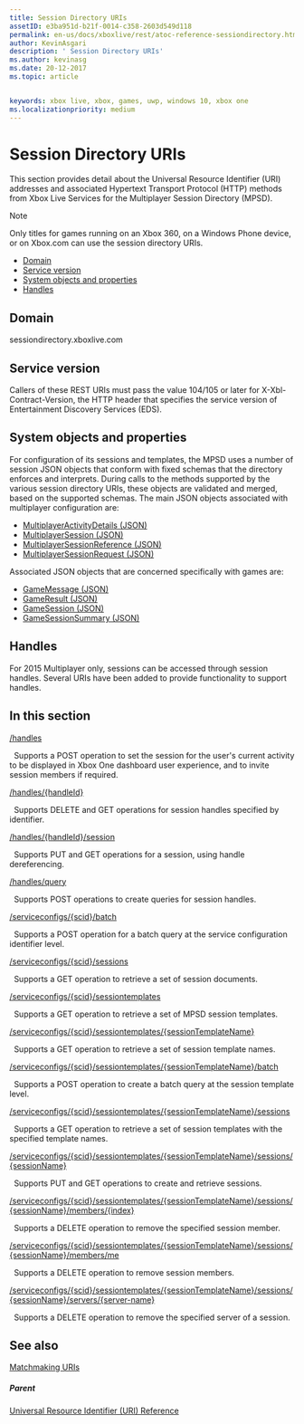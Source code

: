 ```yaml
---
title: Session Directory URIs
assetID: e3ba951d-b21f-0014-c358-2603d549d118
permalink: en-us/docs/xboxlive/rest/atoc-reference-sessiondirectory.html
author: KevinAsgari
description: ' Session Directory URIs'
ms.author: kevinasg
ms.date: 20-12-2017
ms.topic: article


keywords: xbox live, xbox, games, uwp, windows 10, xbox one
ms.localizationpriority: medium
---
```



# Session Directory URIs

This section provides detail about the Universal Resource Identifier (URI) addresses and associated Hypertext Transport Protocol (HTTP) methods from Xbox Live Services for the Multiplayer Session Directory (MPSD).


> [!NOTE] 
> Only titles for games running on an Xbox 360, on a Windows Phone device, or on Xbox.com can use the session directory URIs.  


  * [Domain](#ID4EUB)
  * [Service version](#ID4EZB)
  * [System objects and properties](#ID4EAC)
  * [Handles](#ID4EBE)

<a id="ID4EUB"></a>


## Domain
sessiondirectory.xboxlive.com  
<a id="ID4EZB"></a>


## Service version

Callers of these REST URIs must pass the value 104/105 or later for X-Xbl-Contract-Version, the HTTP header that specifies the service version of Entertainment Discovery Services (EDS).

<a id="ID4EAC"></a>


## System objects and properties

For configuration of its sessions and templates, the MPSD uses a number of session JSON objects that conform with fixed schemas that the directory enforces and interprets. During calls to the methods supported by the various session directory URIs, these objects are validated and merged, based on the supported schemas. The main JSON objects associated with multiplayer configuration are:

   *  [MultiplayerActivityDetails (JSON)](../../json/json-multiplayeractivitydetails.md)
   *  [MultiplayerSession (JSON)](../../json/json-multiplayersession.md)
   *  [MultiplayerSessionReference (JSON)](../../json/json-multiplayersessionreference.md)
   *  [MultiplayerSessionRequest (JSON)](../../json/json-multiplayersessionrequest.md)


Associated JSON objects that are concerned specifically with games are:

   *  [GameMessage (JSON)](../../json/json-gamemessage.md)
   *  [GameResult (JSON)](../../json/json-gameresult.md)
   *  [GameSession (JSON)](../../json/json-gamesession.md)
   *  [GameSessionSummary (JSON)](../../json/json-gamesessionsummary.md)


<a id="ID4EBE"></a>


## Handles

For 2015 Multiplayer only, sessions can be accessed through session handles. Several URIs have been added to provide functionality to support handles.  
<a id="ID4EFE"></a>


## In this section

[/handles](uri-handles.md)

&nbsp;&nbsp;Supports a POST operation to set the session for the user's current activity to be displayed in Xbox One dashboard user experience, and to invite session members if required.

[/handles/{handleId}](uri-handleshandleid.md)

&nbsp;&nbsp;Supports DELETE and GET operations for session handles specified by identifier.

[/handles/{handleId}/session](uri-handleshandleidsession.md)

&nbsp;&nbsp;Supports PUT and GET operations for a session, using handle dereferencing.

[/handles/query](uri-handlesquery.md)

&nbsp;&nbsp;Supports POST operations to create queries for session handles.

[/serviceconfigs/{scid}/batch](uri-serviceconfigsscidbatch.md)

&nbsp;&nbsp;Supports a POST operation for a batch query at the service configuration identifier level.

[/serviceconfigs/{scid}/sessions](uri-serviceconfigsscidsessions.md)

&nbsp;&nbsp;Supports a GET operation to retrieve a set of session documents.

[/serviceconfigs/{scid}/sessiontemplates](uri-serviceconfigsscidsessiontemplates.md)

&nbsp;&nbsp;Supports a GET operation to retrieve a set of MPSD session templates.

[/serviceconfigs/{scid}/sessiontemplates/{sessionTemplateName}](uri-serviceconfigsscidsessiontemplatessessiontemplatename.md)

&nbsp;&nbsp;Supports a GET operation to retrieve a set of session template names.

[/serviceconfigs/{scid}/sessiontemplates/{sessionTemplateName}/batch](uri-serviceconfigscidsessiontemplatessessiontemplatenamebatch.md)

&nbsp;&nbsp;Supports a POST operation to create a batch query at the session template level.

[/serviceconfigs/{scid}/sessiontemplates/{sessionTemplateName}/sessions](uri-serviceconfigsscidsessiontemplatessessiontemplatenamesessions.md)

&nbsp;&nbsp;Supports a GET operation to retrieve a set of session templates with the specified template names.

[/serviceconfigs/{scid}/sessiontemplates/{sessionTemplateName}/sessions/{sessionName}](uri-serviceconfigsscidsessiontemplatessessiontemplatenamesessionssessionname.md)

&nbsp;&nbsp;Supports PUT and GET operations to create and retrieve sessions.

[/serviceconfigs/{scid}/sessiontemplates/{sessionTemplateName}/sessions/{sessionName}/members/{index}](uri-serviceconfigsscidsessiontemplatessessiontemplatenamesessionnamemembersindex.md)

&nbsp;&nbsp;Supports a DELETE operation to remove the specified session member.

[/serviceconfigs/{scid}/sessiontemplates/{sessionTemplateName}/sessions/{sessionName}/members/me](uri-serviceconfigsscidsessiontemplatessessiontemplatenamesessionssessionnamemembersme.md)

&nbsp;&nbsp;Supports a DELETE operation to remove session members.

[/serviceconfigs/{scid}/sessiontemplates/{sessionTemplateName}/sessions/{sessionName}/servers/{server-name}](uri-serviceconfigsscidsessiontemplatessessiontemplatenamesessionnamemembersservername.md)

&nbsp;&nbsp;Supports a DELETE operation to remove the specified server of a session.

<a id="ID4ESF"></a>


## See also

<a id="ID4EUF"></a>

   [Matchmaking URIs](../matchtickets/atoc-reference-matchtickets.md)


<a id="ID4E1F"></a>


##### Parent

[Universal Resource Identifier (URI) Reference](../atoc-xboxlivews-reference-uris.md)
